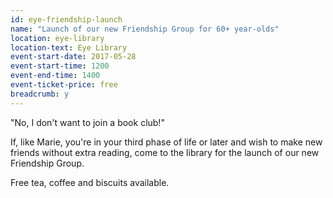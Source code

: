 ```yaml
---
id: eye-friendship-launch
name: "Launch of our new Friendship Group for 60+ year-olds"
location: eye-library
location-text: Eye Library
event-start-date: 2017-05-28
event-start-time: 1200
event-end-time: 1400
event-ticket-price: free
breadcrumb: y
---
```


"No, I don't want to join a book club!"

If, like Marie, you're in your third phase of life or later and wish to make new friends without extra reading, come to the library for the launch of our new Friendship Group.

Free tea, coffee and biscuits available.
